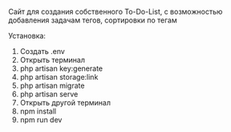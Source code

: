 Сайт для создания собственного To-Do-List, с возможностью добавления задачам тегов, сортировки по тегам

Установка:
1) Создать .env
2) Открыть терминал
3) php artisan key:generate
4) php artisan storage:link
5) php artisan migrate
6) php artisan serve
7) Открыть другой терминал
8) npm install
9) npm run dev
